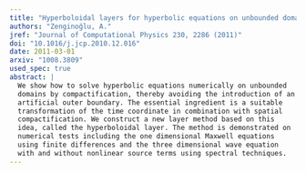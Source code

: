```yaml
---
title: "Hyperboloidal layers for hyperbolic equations on unbounded domains"
authors: "Zenginoğlu, A."
jref: "Journal of Computational Physics 230, 2286 (2011)"
doi: "10.1016/j.jcp.2010.12.016"
date: 2011-03-01
arxiv: "1008.3809"
used_spec: true
abstract: |
  We show how to solve hyperbolic equations numerically on unbounded
  domains by compactification, thereby avoiding the introduction of an
  artificial outer boundary. The essential ingredient is a suitable
  transformation of the time coordinate in combination with spatial
  compactification. We construct a new layer method based on this
  idea, called the hyperboloidal layer. The method is demonstrated on
  numerical tests including the one dimensional Maxwell equations
  using finite differences and the three dimensional wave equation
  with and without nonlinear source terms using spectral techniques.
---
```


